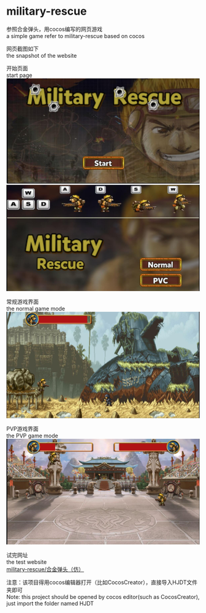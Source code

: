 # military-rescue
参照合金弹头，用cocos编写的网页游戏  
a simple game refer to military-rescue based on cocos  

网页截图如下  
the snapshot of the website  

开始页面  
start page  
![image](https://github.com/chenhuaizhen/military-rescue/raw/master/image/1.jpg)
![image](https://github.com/chenhuaizhen/military-rescue/raw/master/image/2.jpg)

常规游戏界面  
the normal game mode  
![image](https://github.com/chenhuaizhen/military-rescue/raw/master/image/3.jpg)

PVP游戏界面  
the PVP game mode  
![image](https://github.com/chenhuaizhen/military-rescue/raw/master/image/4.jpg)

试完网址  
the test website  
[military-rescue/合金弹头（仿）](http://chenhuaizhen.applinzi.com/HJDT/)

注意：该项目得用cocos编辑器打开（比如CocosCreator），直接导入HJDT文件夹即可    
Note: this project should be opened by cocos editor(such as CocosCreator), just import the folder named HJDT  